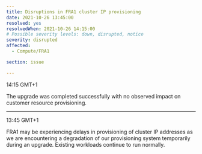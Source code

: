 ```yaml
---
title: Disruptions in FRA1 cluster IP provisioning
date: 2021-10-26 13:45:00
resolved: yes
resolvedWhen: 2021-10-26 14:15:00
# Possible severity levels: down, disrupted, notice
severity: disrupted
affected:
  - Compute/FRA1

section: issue

---
```


14:15 GMT+1

The upgrade was completed successfully with no observed impact on customer resource provisioning.

---

13:45 GMT+1

FRA1 may be experiencing delays in provisioning of cluster IP addresses as we are encountering a degradation of our provisioning system temporarily during an upgrade. Existing workloads continue to run normally.
